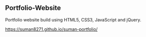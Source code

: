 ## Portfolio-Website
Portfolio website build using HTML5, CSS3, JavaScript and jQuery.

https://suman8271.github.io/suman-portfolio/
